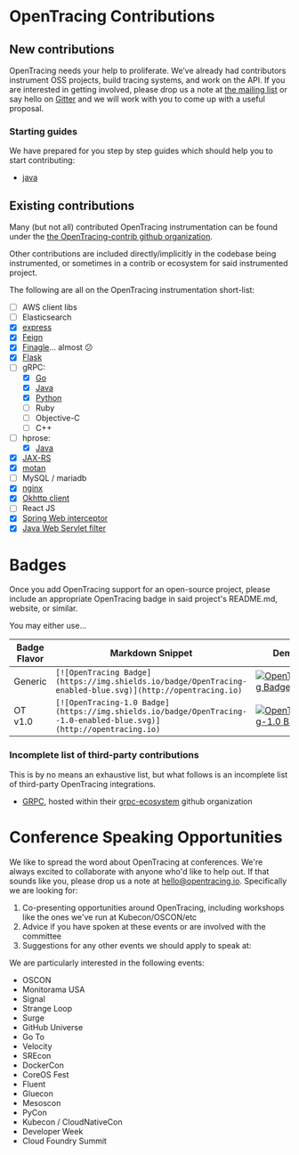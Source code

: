 # OpenTracing Contributions

## New contributions

OpenTracing needs your help to proliferate. We’ve already had contributors instrument OSS projects, build tracing systems, and work on the API. If you are interested in getting involved, please drop us a note at [the mailing list](https://groups.google.com/forum/#!forum/opentracing) or say hello on [Gitter](https://gitter.im/opentracing/public) and we will work with you to come up with a useful proposal.

### Starting guides
We have prepared for you step by step guides which should help you to start contributing:
 * [java](guide_java.md)

## Existing contributions

Many (but not all) contributed OpenTracing instrumentation can be found under the [the OpenTracing-contrib github organization](https://github.com/opentracing-contrib).

Other contributions are included directly/implicitly in the codebase being instrumented, or sometimes in a contrib or ecosystem for said instrumented project.

The following are all on the OpenTracing instrumentation short-list:

- [ ] AWS client libs
- [ ] Elasticsearch
- [x] [express](https://github.com/opentracing-contrib/javascript-express)
- [x] [Feign](https://github.com/OpenFeign/feign-opentracing)
- [x] [Finagle](https://github.com/twitter/finagle/pull/520#issuecomment-249959538)... almost :confused: 
- [x] [Flask](https://github.com/opentracing-contrib/python-flask)
- [ ] gRPC:
  - [x] [Go](https://github.com/grpc-ecosystem/grpc-opentracing/tree/master/go/otgrpc) 
  - [x] [Java](https://github.com/opentracing-contrib/java-grpc)
  - [x] [Python](https://github.com/opentracing-contrib/python-grpc)
  - [ ] Ruby
  - [ ] Objective-C
  - [ ] C++
- [ ] hprose:
    - [x] [Java](https://github.com/opentracing-contrib/java-hprose)
- [x] [JAX-RS](https://github.com/opentracing-contrib/java-jaxrs)
- [x] [motan](https://github.com/weibocom/motan/tree/master/motan-extension/filter-extension/filter-opentracing)
- [ ] MySQL / mariadb
- [x] [nginx](https://github.com/opentracing-contrib/nginx-opentracing)
- [x] [Okhttp client](https://github.com/opentracing-contrib/java-okhttp)
- [ ] React JS
- [x] [Spring Web interceptor](https://github.com/opentracing-contrib/java-spring-web)
- [x] [Java Web Servlet filter](https://github.com/opentracing-contrib/java-web-servlet-filter)

# Badges

Once you add OpenTracing support for an open-source project, please include an appropriate OpenTracing badge in said project's README.md, website, or similar.

You may either use...

Badge Flavor | Markdown Snippet | Demo
---------- | ---------------- | ------------
Generic | `[![OpenTracing Badge](https://img.shields.io/badge/OpenTracing-enabled-blue.svg)](http://opentracing.io)` | [![OpenTracing Badge](https://img.shields.io/badge/OpenTracing-enabled-blue.svg)](http://opentracing.io)
OT v1.0 | `[![OpenTracing-1.0 Badge](https://img.shields.io/badge/OpenTracing--1.0-enabled-blue.svg)](http://opentracing.io)` | [![OpenTracing-1.0 Badge](https://img.shields.io/badge/OpenTracing--1.0-enabled-blue.svg)](http://opentracing.io)


### Incomplete list of third-party contributions

This is by no means an exhaustive list, but what follows is an incomplete list of third-party OpenTracing integrations.

- [GRPC](https://github.com/grpc-ecosystem/grpc-opentracing), hosted within their [grpc-ecosystem](https://github.com/grpc-ecosystem) github organization

# Conference Speaking Opportunities

We like to spread the word about OpenTracing at conferences. We're always excited to collaborate with anyone who'd like to help out. If that sounds like you, please drop us a note at [hello@opentracing.io](mailto:hello@opentracing.io). Specifically we are looking for:

1. Co-presenting opportunities around OpenTracing, including workshops like the ones we've run at Kubecon/OSCON/etc
2. Advice if you have spoken at these events or are involved with the committee
3. Suggestions for any other events we should apply to speak at:

We are particularly interested in the following events:

- OSCON
- Monitorama USA
- Signal
- Strange Loop
- Surge
- GitHub Universe
- Go To
- Velocity
- SREcon
- DockerCon
- CoreOS Fest
- Fluent
- Gluecon
- Mesoscon
- PyCon
- Kubecon / CloudNativeCon
- Developer Week
- Cloud Foundry Summit
